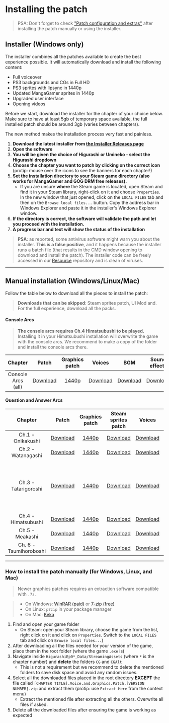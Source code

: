# Installing the patch

> PSA: Don't forget to check ["Patch configuration and 
extras"](https://07th-mod.com/wiki/Higurashi/Higurashi-Part-2---Patch-configuration-and-keyboard-shortcuts) 
after installing the patch manually or using the installer.

## Installer (Windows only)

The installer combines all the patches available to create the best experience possible. It will automatically download and install the following content:

* Full voiceover
* PS3 backgrounds and CGs in Full HD
* PS3 sprites with lipsync in 1440p
* Updated MangaGamer sprites in 1440p
* Upgraded user interface
* Opening videos

Before we start, download the installer for the chapter of your choice below. Make sure to have at least 5gb of temporary space available, the full installed patch should be around 3gb (varies between chapters).

The new method makes the installation process very fast and painless.

1. **Download the latest installer from [the Installer Releases page](https://github.com/07th-mod/Higurashi_Installer_WPF/releases/latest)**
2. **Open the software**
3. **You will be given the choice of Higurashi or Umineko - select the Higurashi dropdown**
4. **Choose the chapter you want to patch by clicking on the correct icon** (protip: mouse over the icons to see the banners for each chapter!)
5. **Set the installation directory to your Steam game directory (also works for MangaGamer and GOG DRM free releases).** 
    - If you are unsure **where** the Steam game is located, open Steam and find it in your Steam library, right-click on it and choose ``Properties``. In the new window that just opened, click on the ``LOCAL FILES`` tab and then on the ``Browse local files...`` button. Copy the address bar in Windows Explorer and paste it in the installer's Windows Explorer window.
6. **If the directory is correct, the software will validate the path and let you proceed with the installation.**
7. **A progress bar and text will show the status of the installation**

> **PSA**: as reported, some antivirus software might warn you about the installer. **This is a false positive**, and it happens because the installer runs a batch file (that results in the CMD window opening to download and install the patch). The installer code can be freely accessed in our [Resource](https://github.com/07th-mod/resources) repository and is clean of viruses.

***

## Manual installation (Windows/Linux/Mac)

Follow the table below to download all the pieces to install the patch:

> **Downloads that can be skipped**: Steam sprites patch,  UI Mod and. For the full experience, download all the packs.

#### Console Arcs

> **The console arcs requires Ch.4 Himatsubushi to be played.** Installing it in your Himatsubushi installation will overwrite the game with the console arcs. We recommend to make a copy of the folder and install the console arcs there.

| Chapter | Patch | Graphics patch | Voices | BGM | Sound effects | UI Mod |
|:------------------:|:------------------------------------------------------------------------------:|:---------------------------------------------------------:|:----------------------------------------------------------------:|:-------------------------------------------------------------:|:------------------------------------------------------------:|:----------------------------------------------------------------------------------------------------------------------------------------:|
| Console Arcs (all) | [Download](https://github.com/07th-mod/higurashi-console-arcs/releases/latest) | [1440p](https://07th-mod.com/rikachama/ConsoleArcs-CG.7z) | [Download](https://07th-mod.com/rikachama/ConsoleArcs-Voices.7z) | [Download](https://07th-mod.com/rikachama/ConsoleArcs-BGM.7z) | [Download](https://07th-mod.com/rikachama/ConsoleArcs-SE.7z) | [Windows](https://07th-mod.com/rikachama/Himatsubushi-UI.7z) <br> [Mac/Linux](https://07th-mod.com/rikachama/Himatsubushi-UI_UNIX.7z) |

#### Question and Answer Arcs

| Chapter | Patch | Graphics patch | Steam sprites patch | Voices | UI Mod | Opening video |
|:----------------------:|:----------------------------------------------------------------------:|:---------------------------------------------------------:|:--------------------------------------------------------------:|:---------------------------------------------------------------:|:------------------------------------------------------------------------------------------------------------------------------------------------------------------------------------------------------------------------------------------------------------------------------------:|:------------------------------------------------------------------------------------------------------------------------------------------:|
| Ch.1 - Onikakushi | [Download](https://github.com/07th-mod/onikakushi/releases/latest) | [1440p](https://07th-mod.com/rikachama/Onikakushi-CG.7z) | [Download](https://07th-mod.com/rikachama/Onikakushi-CGAlt.7z) | [Download](https://07th-mod.com/rikachama/Onikakushi-Voices.7z) | [Windows](https://07th-mod.com/rikachama/Onikakushi-UI.7z) <br> [Mac/Linux](https://07th-mod.com/rikachama/Onikakushi-UI_UNIX.7z) | [Windows](https://07th-mod.com/rikachama/Onikakushi-Movie.7z) <br> [Mac/Linux](https://07th-mod.com/rikachama/Onikakushi-Movie_UNIX.7z) |
| Ch.2 - Watanagashi | [Download](https://github.com/07th-mod/watanagashi/releases/latest) | [1440p](https://07th-mod.com/rikachama/Watanagashi-CG.7z) | [Download](https://07th-mod.com/rikachama/Watanagashi-CGAlt.7z) | [Download](https://07th-mod.com/rikachama/Watanagashi-Voices.7z) | [Windows](https://07th-mod.com/rikachama/Watanagashi-UI.7z) <br> [Mac/Linux](https://07th-mod.com/rikachama/Watanagashi-UI_UNIX.7z) | [Windows](https://07th-mod.com/rikachama/Watanagashi-Movie.7z) <br> [Mac/Linux](https://07th-mod.com/rikachama/Watanagashi-Movie_UNIX.7z) |
| Ch.3 - Tatarigoroshi | [Download](https://github.com/07th-mod/tatarigoroshi/releases/latest) | [1440p](https://07th-mod.com/rikachama/Tatarigoroshi-CG.7z) | [Download](https://07th-mod.com/rikachama/Tatarigoroshi-CGAlt.7z) | [Download](https://07th-mod.com/rikachama/Tatarigoroshi-Voices.7z) | Windows [Steam](https://07th-mod.com/rikachama/Tatarigoroshi-UI.7z) / [DRM-Free](https://07th-mod.com/rikachama/Tatarigoroshi-UI_MG.7z) <br> Mac/Linux [Steam](https://07th-mod.com/rikachama/Tatarigoroshi-UI_UNIX.7z) / [DRM-Free](https://07th-mod.com/rikachama/Tatarigoroshi-UI_UNIX-MG.7z) | [Windows](https://07th-mod.com/rikachama/Tatarigoroshi-Movie.7z) <br> [Mac/Linux](https://07th-mod.com/rikachama/Tatarigoroshi-Movie_UNIX.7z) |
| Ch.4 - Himatsubushi | [Download](https://github.com/07th-mod/himatsubushi/releases/latest) | [1440p](https://07th-mod.com/rikachama/Himatsubushi-CG.7z) | [Download](https://07th-mod.com/rikachama/Himatsubushi-CGAlt.7z) | [Download](https://07th-mod.com/rikachama/Himatsubushi-Voices.7z) | [Windows](https://07th-mod.com/rikachama/Himatsubushi-UI.7z) <br> [Mac/Linux](https://07th-mod.com/rikachama/Himatsubushi-UI_UNIX.7z) | [Windows](https://07th-mod.com/rikachama/Himatsubushi-Movie.7z) <br> [Mac/Linux](https://07th-mod.com/rikachama/Himatsubushi-Movie_UNIX.7z) |
| Ch.5 - Meakashi | [Download](https://github.com/07th-mod/meakashi/releases/latest) | [1440p](https://07th-mod.com/rikachama/Meakashi-CG.7z) | [Download](https://07th-mod.com/rikachama/Meakashi-CGAlt.7z) | [Download](https://07th-mod.com/rikachama/Meakashi-Voices.7z) | [Windows](https://07th-mod.com/rikachama/Meakashi-UI.7z) <br> [Mac/Linux](https://07th-mod.com/rikachama/Meakashi-UI_UNIX.7z) | [Windows](https://07th-mod.com/rikachama/Meakashi-Movie.7z) <br> [Mac/Linux](https://07th-mod.com/rikachama/Meakashi-Movie_UNIX.7z) |
| Ch. 6 - Tsumihoroboshi | [Download](https://github.com/07th-mod/tsumihoroboshi/releases/latest) | [1440p](https://07th-mod.com/rikachama/Tsumihoroboshi-CG.7z) | [Download](https://07th-mod.com/rikachama/Tsumihoroboshi-CGAlt.7z) | [Download](https://07th-mod.com/rikachama/Tsumihoroboshi-Voices.7z) | [Windows](https://07th-mod.com/rikachama/Tsumihoroboshi-UI.7z) <br> [Mac/Linux](https://07th-mod.com/rikachama/Tsumihoroboshi-UI_UNIX.7z) | [Windows](https://07th-mod.com/rikachama/Tsumihoroboshi-Movie.7z) <br> [Mac/Linux](https://07th-mod.com/rikachama/Tsumihoroboshi-Movie_UNIX.7z) |

***

### How to install the patch manually (for Windows, Linux, and Mac)

> Newer graphics patches requires an extraction software compatible with ``.7z``.

> * On Windows: [WinRAR (paid)](https://www.win-rar.com/start.html?&L=0) or [7-zip (free)](http://7-zip.org/)
> * On Linux: ``p7zip`` in your package manager
> * On Mac: [Keka](https://www.keka.io)

1. Find and open your game folder 
    * On Steam: open your Steam library, choose the game from the list, right click on it and click on ``Properties``. Switch to the ``LOCAL FILES`` tab and click on ``Browse local files...``)
2. After downloading all the files needed for your version of the game, place them in the root folder (where the game ``.exe`` is)
3. Navigate inside ``HigurashiEp0*_Data/StreamingAssets`` (where ``*`` is the chapter number) and **delete** the folders ``CG`` and ``CGAlt``
    * This is not a requirement but we recommend to delete the mentioned folders to save disk space and avoid any random issues.
4. Select all the downloaded files placed in the root directory **EXCEPT** the file called ``[CHAPTER TITLE].Voice.and.Graphics.Patch.[VERSION NUMBER].zip`` and extract them (protip: use ``Extract Here`` from the context menu)
    * Extract the mentioned file after extracting all the others. Overwrite all files if asked.
5. Delete all the downloaded files after ensuring the game is working as expected
